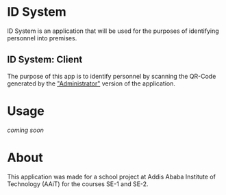 # ID System
ID System is an application that will be used for the purposes of identifying personnel into premises. 

## ID System: Client
The purpose of this app is to identify personnel by scanning the QR-Code generated by the <a href="https://github.com/kidusmakonnen/id-system-admin">"Administrator"</a> version of the application.

# Usage
*coming soon*

# About
This application was made for a school project at Addis Ababa Institute of Technology (AAiT) for the courses SE-1 and SE-2.

